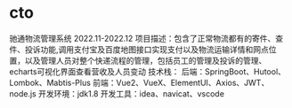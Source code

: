 # cto
驰通物流管理系统                                                              2022.11-2022.12
项目描述：包含了正常物流都有的寄件、查件、投诉功能,调用支付宝及百度地图接口实现支付以及物流运输详情和网点位置，以及管理人员对整个快递流程的管理，包括员工的管理及投诉的管理、echarts可视化界面查看营收及人员变动
技术栈： 后端：SpringBoot、Hutool、Lombok、Mabtis-Plus
         前端：Vue2、VueX、ElementUI、Axios、JWT、node.js
开发环境：jdk1.8
开发工具：idea、navicat、vscode
